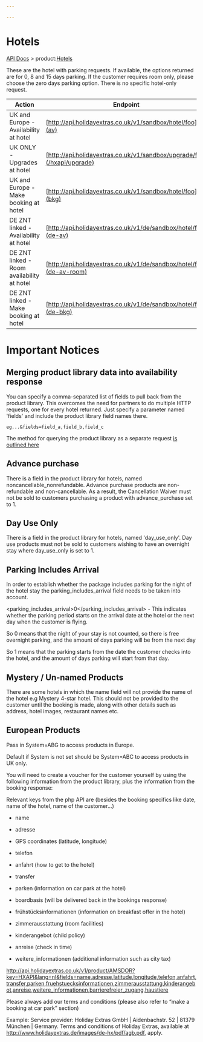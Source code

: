 ```yaml
---

---
```


# Hotels

[API Docs](/hxapi/) > product:[Hotels](index)

These are the hotel with parking requests. If available, the options returned are for 0, 8 and 15 days parking. If the customer requires room only, please choose the zero days parking option. There is no specific hotel-only request.

 | Action                                     | Endpoint                                                                         | Method | 
 | ------                                     | --------                                                                         | ------ | 
 | UK and Europe - Availability at hotel      | [http://api.holidayextras.co.uk/v1/sandbox/hotel/foo](av)            | GET    | 
 | UK ONLY - Upgrades at hotel                | [http://api.holidayextras.co.uk/v1/sandbox/upgrade/foo](/hxapi/upgrade)           | GET    | 
 | UK and Europe - Make booking at hotel      | [http://api.holidayextras.co.uk/v1/sandbox/hotel/foo](bkg)           | POST   | 
 | DE ZNT linked - Availability at hotel      | [http://api.holidayextras.co.uk/v1/de/sandbox/hotel/foo](de-av)      | GET    | 
 | DE ZNT linked - Room availability at hotel | [http://api.holidayextras.co.uk/v1/de/sandbox/hotel/foo](de-av-room) | GET    | 
 | DE ZNT linked - Make booking at hotel      | [http://api.holidayextras.co.uk/v1/de/sandbox/hotel/foo](de-bkg)     | POST   | 

# Important Notices

## Merging product library data into availability response

You can specify a comma-separated list of fields to pull back from the product library. This overcomes the need for partners to do multiple HTTP requests, one for every hotel returned. Just specify a parameter named 'fields' and include the product library field names there. 
```
eg...&fields=field_a,field_b,field_c
```

The method for querying the product library as a separate request [is outlined here](/hxapi/productlibrary/parking)

## Advance purchase

There is a field in the product library for hotels, named noncancellable_nonrefundable. Advance purchase products are non-refundable and non-cancellable. As a result, the Cancellation Waiver must not be sold to customers purchasing a product with advance_purchase set to 1.

## Day Use Only

There is a field in the product library for hotels, named 'day_use_only'. Day use products must not be sold to customers wishing to have an overnight stay where day_use_only is set to 1.


## Parking Includes Arrival

In order to establish whether the package includes parking for the night of the hotel stay the parking_includes_arrival field needs to be taken into account.

<parking_includes_arrival>0</parking_includes_arrival> - This indicates  whether the parking period starts on the arrival date at the hotel or the next day when the customer is flying.

So 0 means that the night of your stay is not counted, so there is free overnight parking, and the amount of days parking will be from the next day

So 1 means that the parking starts from the date the customer checks into the hotel, and the amount of days parking will start from that day.


## Mystery / Un-named Products

There are some hotels in which the name field will not provide the name of the hotel e.g <Name>Mystery 4-star hotel</Name>.  This should not be provided to the customer until the booking is made, along with other details such as address, hotel images, restaurant names etc.


## European Products

Pass in System=ABG to access products in Europe.

Default if System is not set should be System=ABC to access products in UK only.

You will need to create a voucher for the customer yourself by using the following information from the product library, plus the information from the booking response:

Relevant keys from the php API are (besides the booking specifics like date, name of the hotel, name of the customer...)


*  name

*  adresse

*  GPS coordinates (latitude, longitude)

*  telefon

*  anfahrt (how to get to the hotel)

*  transfer

*  parken (information on car park at the hotel)

*  boardbasis (will be delivered back in the bookings response)

*  frühstücksinformationen (information on breakfast offer in the hotel)

*  zimmerausstattung (room facilities)

*  kinderangebot (child policy)

*  anreise (check in time)

*  weitere_informationen (additional information such as city tax)

http://api.holidayextras.co.uk/v1/product/AMSDOR?key=HXAPI&lang=nl&fields=name,adresse,latitude,longitude,telefon,anfahrt,transfer,parken,fruehstuecksinformationen,zimmerausstattung,kinderangebot,anreise,weitere_informationen,barrierefreier_zugang,haustiere

Please always add our terms and conditions (please also refer to “make a booking at car park” section) 

Example: Service provider: Holiday Extras GmbH | Aidenbachstr. 52 | 81379 München | Germany. Terms and conditions of Holiday Extras, available at http://www.holidayextras.de/images/de-hx/pdf/agb.pdf, apply.
